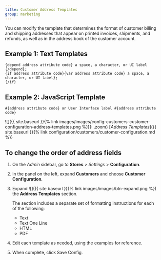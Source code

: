 ```yaml
---
title: Customer Address Templates
group: marketing
---
```


You can modify the template that determines the format of customer billing and shipping addresses that appear on printed invoices, shipments, and refunds, as well as in the address book of the customer account.

## Example 1: Text Templates

```terminal
{depend address attribute code} a space, a character, or UI label {/depend};
{if address attribute code}{var address attribute code} a space, a character, or UI label};
{/if}
```

## Example 2: JavaScript Template

```terminal
#{address attribute code} or User Interface label #{address attribute code}
```

![]({{ site.baseurl }}{% link images/images/config-customers-customer-configuration-address-templates.png %}){: .zoom}
[_Address Templates_]({{ site.baseurl }}{% link configuration/customers/customer-configuration.md %})

## To change the order of address fields

1. On the _Admin_ sidebar, go to **Stores** > _Settings_ > **Configuration**.

1. In the panel on the left, expand **Customers** and choose **Customer Configuration**.

1. Expand ![]({{ site.baseurl }}{% link images/images/btn-expand.png %}) the **Address Templates** section. 

   The section includes a separate set of formatting instructions for each of the following:

   - Text
   - Text One Line
   - HTML
   - PDF

1. Edit each template as needed, using the examples for reference.

1. When complete, click <span class="btn">Save Config</span>.

